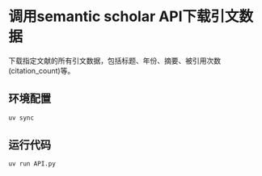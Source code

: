 # 调用semantic scholar API下载引文数据

下载指定文献的所有引文数据，包括标题、年份、摘要、被引用次数 (citation_count)等。

## 环境配置
```bash
uv sync 
```

## 运行代码
```bash
uv run API.py
```